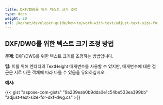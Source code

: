 ```yaml
---
title: DXF/DWG를 위한 텍스트 크기 조정
type: docs
weight: 20
url: /ko/net/developer-guide/how-to/work-with-text/adjust-text-size-for-dxf-dwg/
---
```



## **DXF/DWG를 위한 텍스트 크기 조정 방법**

**문제:** DXF/DWG를 위한 텍스트 크기를 조정하는 방법입니다.

**팁:** 이를 위해 엔티티의 TextHeight 매개변수를 사용할 수 있지만, 매개변수에 대한 접근은 서로 다른 객체에 따라 다를 수 있음을 유의하십시오.

**예시:**

{{< gist "aspose-com-gists" "9a239eab0b9dda0e1c54be533ea399bb" "adjust-text-size-for-dxf-dwg.cs" >}}
